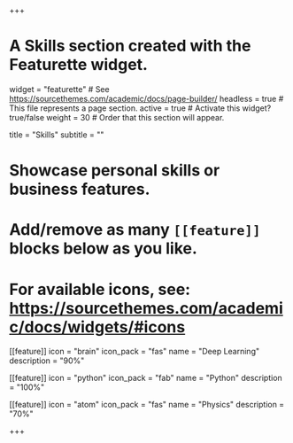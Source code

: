 +++
# A Skills section created with the Featurette widget.
widget = "featurette"  # See https://sourcethemes.com/academic/docs/page-builder/
headless = true  # This file represents a page section.
active = true  # Activate this widget? true/false
weight = 30  # Order that this section will appear.

title = "Skills"
subtitle = ""

# Showcase personal skills or business features.
#
# Add/remove as many `[[feature]]` blocks below as you like.
#
# For available icons, see: https://sourcethemes.com/academic/docs/widgets/#icons

[[feature]]
  icon = "brain"
  icon_pack = "fas"
  name = "Deep Learning"
  description = "90%"

[[feature]]
  icon = "python"
  icon_pack = "fab"
  name = "Python"
  description = "100%"

[[feature]]
  icon = "atom"
  icon_pack = "fas"
  name = "Physics"
  description = "70%"

+++
